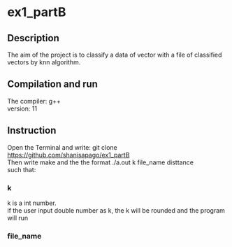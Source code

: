 # ex1_partB

## Description
The aim of the project is to classify a data of vector with a file of classified vectors by knn algorithm.

## Compilation and run
The compiler: g++</br>
version: 11

## Instruction
Open the Terminal and write: git clone https://github.com/shanisapago/ex1_partB </br>
Then write make and the the format ./a.out k file_name disttance </br>
such that: </br>
### k
k is a int number. </br>
if the user input double number as k, the k will be rounded and the program will run </br>
### file_name


